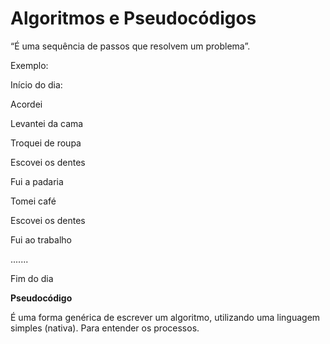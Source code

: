 # Algoritmos e Pseudocódigos

“É uma sequência de passos que resolvem um problema”.

Exemplo:

Início do dia:

Acordei

Levantei da cama

Troquei de roupa

Escovei os dentes

Fui a padaria

Tomei café

Escovei os dentes

Fui ao trabalho

.......

Fim do dia

**Pseudocódigo** 

É uma forma genérica de escrever um algoritmo, utilizando uma linguagem simples (nativa). Para entender os processos.